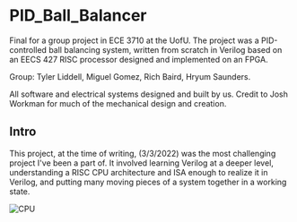 # PID_Ball_Balancer
Final for a group project in ECE 3710 at the UofU. The project was a PID-controlled ball balancing system, written from scratch in Verilog based on an EECS 427 RISC processor designed and implemented on an FPGA.

Group: Tyler Liddell, Miguel Gomez, Rich Baird, Hryum Saunders.

All software and electrical systems designed and built by us. Credit to Josh Workman for much of the mechanical design and creation.

## Intro

This project, at the time of writing, (3/3/2022) was the most challenging project I've been a part of. It involved learning Verilog at a deeper level, understanding a RISC CPU architecture and ISA enough to realize it in Verilog, and putting many moving pieces of a system together in a working state. 

![CPU](https://user-images.githubusercontent.com/69744715/153647981-636f586a-73ba-451a-a3e8-54008a1c6744.png)
